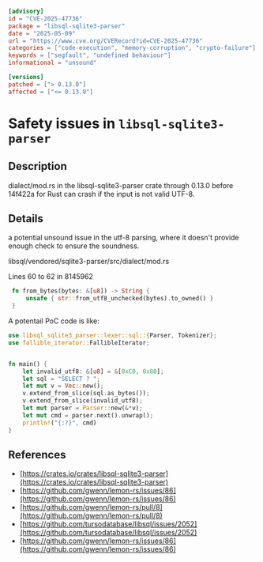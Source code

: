 ```toml
[advisory]
id = "CVE-2025-47736"
package = "libsql-sqlite3-parser"
date = "2025-05-09"
url = "https://www.cve.org/CVERecord?id=CVE-2025-47736"
categories = ["code-execution", "memory-corruption", "crypto-failure"]
keywords = ["segfault", "undefined behaviour"]
informational = "unsound"

[versions]
patched = ["> 0.13.0"]
affected = ["<= 0.13.0"]
```

# Safety issues in `libsql-sqlite3-parser`

## Description

dialect/mod.rs in the libsql-sqlite3-parser crate through 0.13.0 before 14f422a for Rust can crash if the input is not valid UTF-8.

## Details

a potential unsound issue in the utf-8 parsing, where it doesn't provide enough check to ensure the soundness.

libsql/vendored/sqlite3-parser/src/dialect/mod.rs

Lines 60 to 62 in 8145962
```rs
 fn from_bytes(bytes: &[u8]) -> String { 
     unsafe { str::from_utf8_unchecked(bytes).to_owned() } 
 } 
```

A potentail PoC code is like:
```rs
use libsql_sqlite3_parser::lexer::sql::{Parser, Tokenizer};
use fallible_iterator::FallibleIterator;


fn main() {
    let invalid_utf8: &[u8] = &[0xC0, 0x80]; 
    let sql = "SELECT ? ";
    let mut v = Vec::new();
    v.extend_from_slice(sql.as_bytes());
    v.extend_from_slice(invalid_utf8);
    let mut parser = Parser::new(&*v);
    let mut cmd = parser.next().unwrap();
    println!("{:?}", cmd)
}
```

## References

- [https://crates.io/crates/libsql-sqlite3-parser](https://crates.io/crates/libsql-sqlite3-parser)
- [https://github.com/gwenn/lemon-rs/issues/86](https://github.com/gwenn/lemon-rs/issues/86)
- [https://github.com/gwenn/lemon-rs/pull/8](https://github.com/gwenn/lemon-rs/pull/8)
- [https://github.com/tursodatabase/libsql/issues/2052](https://github.com/tursodatabase/libsql/issues/2052)
- [https://github.com/gwenn/lemon-rs/issues/86](https://github.com/gwenn/lemon-rs/issues/86)
